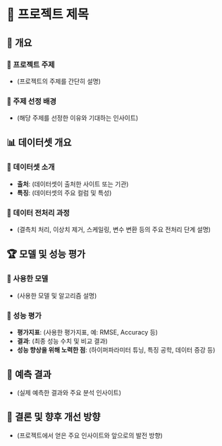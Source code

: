 # 📌 프로젝트 제목

## 📖 개요
### 📍 프로젝트 주제
- (프로젝트의 주제를 간단히 설명)

### 📍 주제 선정 배경
- (해당 주제를 선정한 이유와 기대하는 인사이트)

## 📊 데이터셋 개요
### 📍 데이터셋 소개
- **출처**: (데이터셋이 출처한 사이트 또는 기관)
- **특징**: (데이터셋의 주요 컬럼 및 특성)

### 📍 데이터 전처리 과정
- (결측치 처리, 이상치 제거, 스케일링, 변수 변환 등의 주요 전처리 단계 설명)

## 🏆 모델 및 성능 평가
### 📍 사용한 모델
- (사용한 모델 및 알고리즘 설명)

### 📍 성능 평가
- **평가지표**: (사용한 평가지표, 예: RMSE, Accuracy 등)
- **결과**: (최종 성능 수치 및 비교 결과)
- **성능 향상을 위해 노력한 점**: (하이퍼파라미터 튜닝, 특징 공학, 데이터 증강 등)

## 🎯 예측 결과
- (실제 예측한 결과와 주요 분석 인사이트)

## 🚀 결론 및 향후 개선 방향
- (프로젝트에서 얻은 주요 인사이트와 앞으로의 발전 방향)

